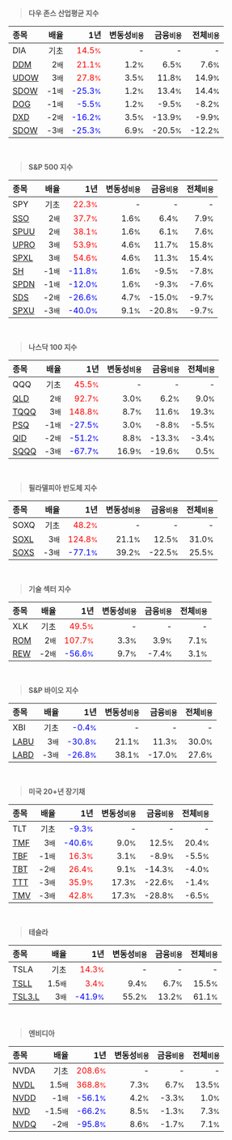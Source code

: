 <br>

> **다우 존스 산업평균 지수**

| **종목** | **배율** | **1년** | **변동성<small>비용</small>** | **금융<small>비용</small>** | **전체<small>비용</small>** |
| :------- | -------: | ------: | --------------: | ------------: | ------------: |
| DIA | 기초 | <span style="color: red">14.5<small>%</small></span> | - | - | - |
| [DDM](/ddm/) | 2<small>배</small> | <span style="color: red">21.1<small>%</small></span> | 1.2<small>%</small> | 6.5<small>%</small> | 7.6<small>%</small> |
| [UDOW](/udow/) | 3<small>배</small> | <span style="color: red">27.8<small>%</small></span> | 3.5<small>%</small> | 11.8<small>%</small> | 14.9<small>%</small> |
| [SDOW](/sdow/) | -1<small>배</small> | <span style="color: blue">-25.3<small>%</small></span> | 1.2<small>%</small> | 13.4<small>%</small> | 14.4<small>%</small> |
| [DOG](/dog/) | -1<small>배</small> | <span style="color: blue">-5.5<small>%</small></span> | 1.2<small>%</small> | -9.5<small>%</small> | -8.2<small>%</small> |
| [DXD](/dxd/) | -2<small>배</small> | <span style="color: blue">-16.2<small>%</small></span> | 3.5<small>%</small> | -13.9<small>%</small> | -9.9<small>%</small> |
| [SDOW](/sdow/) | -3<small>배</small> | <span style="color: blue">-25.3<small>%</small></span> | 6.9<small>%</small> | -20.5<small>%</small> | -12.2<small>%</small> |

<br>

> **S&P 500 지수**

| **종목** | **배율** | **1년** | **변동성<small>비용</small>** | **금융<small>비용</small>** | **전체<small>비용</small>** |
| :------- | -------: | ------: | --------------: | ------------: | ------------: |
| SPY | 기초 | <span style="color: red">22.3<small>%</small></span> | - | - | - |
| [SSO](/sso/) | 2<small>배</small> | <span style="color: red">37.7<small>%</small></span> | 1.6<small>%</small> | 6.4<small>%</small> | 7.9<small>%</small> |
| [SPUU](/spuu/) | 2<small>배</small> | <span style="color: red">38.1<small>%</small></span> | 1.6<small>%</small> | 6.1<small>%</small> | 7.6<small>%</small> |
| [UPRO](/upro/) | 3<small>배</small> | <span style="color: red">53.9<small>%</small></span> | 4.6<small>%</small> | 11.7<small>%</small> | 15.8<small>%</small> |
| [SPXL](/spxl/) | 3<small>배</small> | <span style="color: red">54.6<small>%</small></span> | 4.6<small>%</small> | 11.3<small>%</small> | 15.4<small>%</small> |
| [SH](/sh/) | -1<small>배</small> | <span style="color: blue">-11.8<small>%</small></span> | 1.6<small>%</small> | -9.5<small>%</small> | -7.8<small>%</small> |
| [SPDN](/spdn/) | -1<small>배</small> | <span style="color: blue">-12.0<small>%</small></span> | 1.6<small>%</small> | -9.3<small>%</small> | -7.6<small>%</small> |
| [SDS](/sds/) | -2<small>배</small> | <span style="color: blue">-26.6<small>%</small></span> | 4.7<small>%</small> | -15.0<small>%</small> | -9.7<small>%</small> |
| [SPXU](/spxu/) | -3<small>배</small> | <span style="color: blue">-40.0<small>%</small></span> | 9.1<small>%</small> | -20.8<small>%</small> | -9.7<small>%</small> |

<br>

> **나스닥 100 지수**

| **종목** | **배율** | **1년** | **변동성<small>비용</small>** | **금융<small>비용</small>** | **전체<small>비용</small>** |
| :------- | -------: | ------: | --------------: | ------------: | ------------: |
| QQQ | 기초 | <span style="color: red">45.5<small>%</small></span> | - | - | - |
| [QLD](/qld/) | 2<small>배</small> | <span style="color: red">92.7<small>%</small></span> | 3.0<small>%</small> | 6.2<small>%</small> | 9.0<small>%</small> |
| [TQQQ](/tqqq/) | 3<small>배</small> | <span style="color: red">148.8<small>%</small></span> | 8.7<small>%</small> | 11.6<small>%</small> | 19.3<small>%</small> |
| [PSQ](/psq/) | -1<small>배</small> | <span style="color: blue">-27.5<small>%</small></span> | 3.0<small>%</small> | -8.8<small>%</small> | -5.5<small>%</small> |
| [QID](/qid/) | -2<small>배</small> | <span style="color: blue">-51.2<small>%</small></span> | 8.8<small>%</small> | -13.3<small>%</small> | -3.4<small>%</small> |
| [SQQQ](/sqqq/) | -3<small>배</small> | <span style="color: blue">-67.7<small>%</small></span> | 16.9<small>%</small> | -19.6<small>%</small> | 0.5<small>%</small> |

<br>

> **필라델피아 반도체 지수**

| **종목** | **배율** | **1년** | **변동성<small>비용</small>** | **금융<small>비용</small>** | **전체<small>비용</small>** |
| :------- | -------: | ------: | --------------: | ------------: | ------------: |
| SOXQ | 기초 | <span style="color: red">48.2<small>%</small></span> | - | - | - |
| [SOXL](/soxl/) | 3<small>배</small> | <span style="color: red">124.8<small>%</small></span> | 21.1<small>%</small> | 12.5<small>%</small> | 31.0<small>%</small> |
| [SOXS](/soxs/) | -3<small>배</small> | <span style="color: blue">-77.1<small>%</small></span> | 39.2<small>%</small> | -22.5<small>%</small> | 25.5<small>%</small> |

<br>

> **기술 섹터 지수**

| **종목** | **배율** | **1년** | **변동성<small>비용</small>** | **금융<small>비용</small>** | **전체<small>비용</small>** |
| :------- | -------: | ------: | --------------: | ------------: | ------------: |
| XLK | 기초 | <span style="color: red">49.5<small>%</small></span> | - | - | - |
| [ROM](/rom/) | 2<small>배</small> | <span style="color: red">107.7<small>%</small></span> | 3.3<small>%</small> | 3.9<small>%</small> | 7.1<small>%</small> |
| [REW](/rew/) | -2<small>배</small> | <span style="color: blue">-56.6<small>%</small></span> | 9.7<small>%</small> | -7.4<small>%</small> | 3.1<small>%</small> |

<br>

> **S&P 바이오 지수**

| **종목** | **배율** | **1년** | **변동성<small>비용</small>** | **금융<small>비용</small>** | **전체<small>비용</small>** |
| :------- | -------: | ------: | --------------: | ------------: | ------------: |
| XBI | 기초 | <span style="color: blue">-0.4<small>%</small></span> | - | - | - |
| [LABU](/labu/) | 3<small>배</small> | <span style="color: blue">-30.8<small>%</small></span> | 21.1<small>%</small> | 11.3<small>%</small> | 30.0<small>%</small> |
| [LABD](/labd/) | -3<small>배</small> | <span style="color: blue">-26.8<small>%</small></span> | 38.1<small>%</small> | -17.0<small>%</small> | 27.6<small>%</small> |

<br>

> **미국 20+년 장기채**

| **종목** | **배율** | **1년** | **변동성<small>비용</small>** | **금융<small>비용</small>** | **전체<small>비용</small>** |
| :------- | -------: | ------: | --------------: | ------------: | ------------: |
| TLT | 기초 | <span style="color: blue">-9.3<small>%</small></span> | - | - | - |
| [TMF](/tmf/) | 3<small>배</small> | <span style="color: blue">-40.6<small>%</small></span> | 9.0<small>%</small> | 12.5<small>%</small> | 20.4<small>%</small> |
| [TBF](/tbf/) | -1<small>배</small> | <span style="color: red">16.3<small>%</small></span> | 3.1<small>%</small> | -8.9<small>%</small> | -5.5<small>%</small> |
| [TBT](/tbt/) | -2<small>배</small> | <span style="color: red">26.4<small>%</small></span> | 9.1<small>%</small> | -14.3<small>%</small> | -4.0<small>%</small> |
| [TTT](/ttt/) | -3<small>배</small> | <span style="color: red">35.9<small>%</small></span> | 17.3<small>%</small> | -22.6<small>%</small> | -1.4<small>%</small> |
| [TMV](/tmv/) | -3<small>배</small> | <span style="color: red">42.8<small>%</small></span> | 17.3<small>%</small> | -28.8<small>%</small> | -6.5<small>%</small> |

<br>

> **테슬라**

| **종목** | **배율** | **1년** | **변동성<small>비용</small>** | **금융<small>비용</small>** | **전체<small>비용</small>** |
| :------- | -------: | ------: | --------------: | ------------: | ------------: |
| TSLA | 기초 | <span style="color: red">14.3<small>%</small></span> | - | - | - |
| [TSLL](/tsll/) | 1.5<small>배</small> | <span style="color: red">3.4<small>%</small></span> | 9.4<small>%</small> | 6.7<small>%</small> | 15.5<small>%</small> |
| [TSL3.L](/tsl3/) | 3<small>배</small> | <span style="color: blue">-41.9<small>%</small></span> | 55.2<small>%</small> | 13.2<small>%</small> | 61.1<small>%</small> |

<br>

> **엔비디아**

| **종목** | **배율** | **1년** | **변동성<small>비용</small>** | **금융<small>비용</small>** | **전체<small>비용</small>** |
| :------- | -------: | ------: | --------------: | ------------: | ------------: |
| NVDA | 기초 | <span style="color: red">208.6<small>%</small></span> | - | - | - |
| [NVDL](/nvdl/) | 1.5<small>배</small> | <span style="color: red">368.8<small>%</small></span> | 7.3<small>%</small> | 6.7<small>%</small> | 13.5<small>%</small> |
| [NVDD](/nvdd/) | -1<small>배</small> | <span style="color: blue">-56.1<small>%</small></span> | 4.2<small>%</small> | -3.3<small>%</small> | 1.0<small>%</small> |
| [NVD](/nvd/) | -1.5<small>배</small> | <span style="color: blue">-66.2<small>%</small></span> | 8.5<small>%</small> | -1.3<small>%</small> | 7.3<small>%</small> |
| [NVDQ](/nvdq/) | -2<small>배</small> | <span style="color: blue">-95.8<small>%</small></span> | 8.6<small>%</small> | -1.7<small>%</small> | 7.1<small>%</small> |